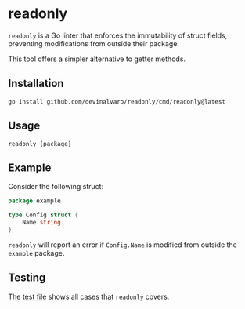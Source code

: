 # readonly

`readonly` is a Go linter that enforces the immutability of struct fields, preventing modifications from outside their package.

This tool offers a simpler alternative to getter methods.

## Installation

```go install github.com/devinalvaro/readonly/cmd/readonly@latest```

## Usage

```readonly [package]```

## Example

Consider the following struct:

```go
package example

type Config struct {
	Name string
}
```

`readonly` will report an error if `Config.Name` is modified from outside the `example` package.

## Testing

The [test file](test/testdata/src/noflags/main.go) shows all cases that `readonly` covers.
